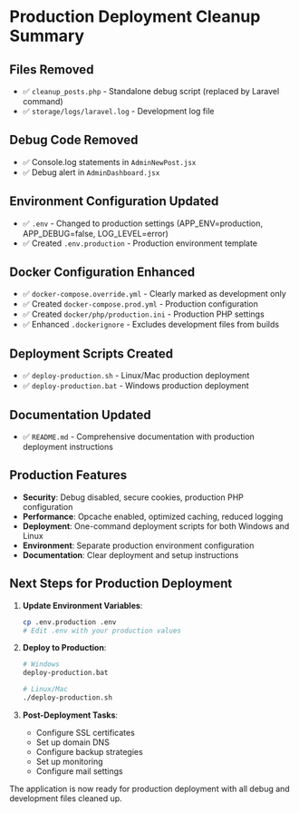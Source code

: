 # Production Deployment Cleanup Summary

## Files Removed
- ✅ `cleanup_posts.php` - Standalone debug script (replaced by Laravel command)
- ✅ `storage/logs/laravel.log` - Development log file

## Debug Code Removed
- ✅ Console.log statements in `AdminNewPost.jsx`
- ✅ Debug alert in `AdminDashboard.jsx`

## Environment Configuration Updated
- ✅ `.env` - Changed to production settings (APP_ENV=production, APP_DEBUG=false, LOG_LEVEL=error)
- ✅ Created `.env.production` - Production environment template

## Docker Configuration Enhanced
- ✅ `docker-compose.override.yml` - Clearly marked as development only
- ✅ Created `docker-compose.prod.yml` - Production configuration
- ✅ Created `docker/php/production.ini` - Production PHP settings
- ✅ Enhanced `.dockerignore` - Excludes development files from builds

## Deployment Scripts Created
- ✅ `deploy-production.sh` - Linux/Mac production deployment
- ✅ `deploy-production.bat` - Windows production deployment

## Documentation Updated
- ✅ `README.md` - Comprehensive documentation with production deployment instructions

## Production Features
- **Security**: Debug disabled, secure cookies, production PHP configuration
- **Performance**: Opcache enabled, optimized caching, reduced logging
- **Deployment**: One-command deployment scripts for both Windows and Linux
- **Environment**: Separate production environment configuration
- **Documentation**: Clear deployment and setup instructions

## Next Steps for Production Deployment

1. **Update Environment Variables**:
   ```bash
   cp .env.production .env
   # Edit .env with your production values
   ```

2. **Deploy to Production**:
   ```bash
   # Windows
   deploy-production.bat
   
   # Linux/Mac
   ./deploy-production.sh
   ```

3. **Post-Deployment Tasks**:
   - Configure SSL certificates
   - Set up domain DNS
   - Configure backup strategies
   - Set up monitoring
   - Configure mail settings

The application is now ready for production deployment with all debug and development files cleaned up.
